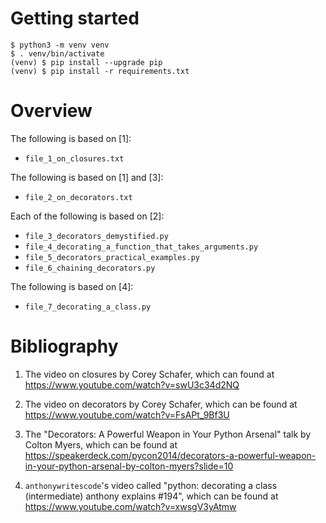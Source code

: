 # Getting started

```
$ python3 -m venv venv
$ . venv/bin/activate
(venv) $ pip install --upgrade pip
(venv) $ pip install -r requirements.txt
```

# Overview

The following is based on [1]:
- `file_1_on_closures.txt`

The following is based on [1] and [3]:
- `file_2_on_decorators.txt`

Each of the following is based on [2]:
- `file_3_decorators_demystified.py`
- `file_4_decorating_a_function_that_takes_arguments.py`
- `file_5_decorators_practical_examples.py`
- `file_6_chaining_decorators.py`

The following is based on [4]:
- `file_7_decorating_a_class.py`

# Bibliography

1. The video on closures by Corey Schafer,
which can found at https://www.youtube.com/watch?v=swU3c34d2NQ

2. The video on decorators by Corey Schafer,
which can be found at https://www.youtube.com/watch?v=FsAPt_9Bf3U

3. The "Decorators: A Powerful Weapon in Your Python Arsenal" talk by Colton Myers, which can be found at https://speakerdeck.com/pycon2014/decorators-a-powerful-weapon-in-your-python-arsenal-by-colton-myers?slide=10

4. `anthonywritescode`'s video called "python: decorating a class (intermediate) anthony explains #194", which can be found at https://www.youtube.com/watch?v=xwsgV3yAtmw
